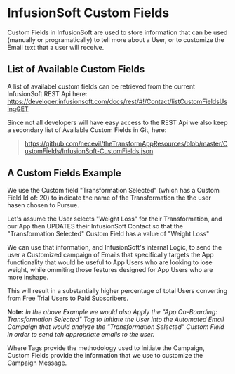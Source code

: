 InfusionSoft Custom Fields
=====
Custom Fields in InfusionSoft are used to store information that can be used (manually or programatically) to tell more about a User, or to customize the Email text that a user will receive.

List of Available Custom Fields
-----
A list of availabel custom fields can be retrieved from the current InfusionSoft REST Api here: https://developer.infusionsoft.com/docs/rest/#!/Contact/listCustomFieldsUsingGET

Since not all developers will have easy access to the REST Api we also keep a secondary list of Available Custom Fields in Git, here: 

>https://github.com/necevil/theTransformAppResources/blob/master/CustomFields/InfusionSoft-CustomFields.json

A Custom Fields Example
----
We use the Custom field "Transformation Selected" (which has a Custom Field Id of: 20) to indicate the name of the Transformation the the user hasen chosen to Pursue.

Let's assume the User selects "Weight Loss" for their Transformation, and our App then UPDATES their InfusionSoft Contact so that the "Transformation Selected" Custom Field has a value of "Weight Loss"

We can use that information, and InfusionSoft's internal Logic, to send the user a Customized campaign of Emails that specifically targets the App functionality that would be useful to App Users who are looking to lose weight, while ommiting those features designed for App Users who are more inshape.

This will result in a substantially higher percentage of total Users converting from Free Trial Users to Paid Subscribers.

**Note:** *In the above Example we would also Apply the "App On-Boarding: Transformation Selected" Tag to Initiate the User into the Automated Email Campaign that would analyze the "Transformation Selected" Custom Field in order to send teh appropriate emails to the user.*

Where Tags provide the methodology used to Initiate the Campaign, Custom Fields provide the information that we use to customize the Campaign Message.